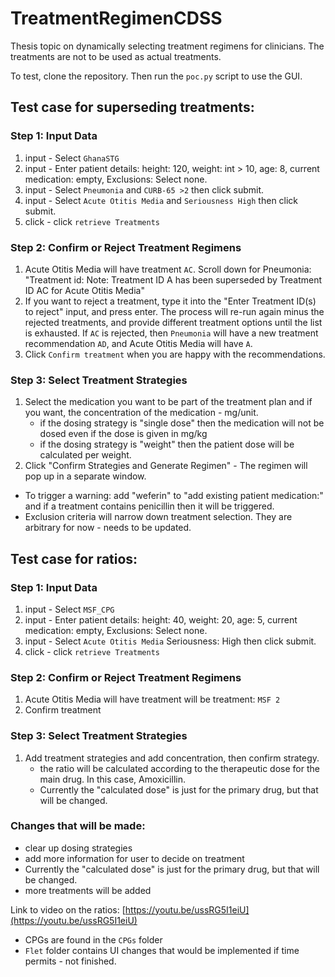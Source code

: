 # TreatmentRegimenCDSS
Thesis topic on dynamically selecting treatment regimens for clinicians. The treatments are not to be used as actual treatments. 

To test, clone the repository. Then run the `poc.py` script to use the GUI. 

## Test case for superseding treatments: 

### Step 1: Input Data 
1. input - Select `GhanaSTG`
2. input - Enter patient details: height: 120, weight: int > 10, age: 8, current medication: empty, Exclusions: Select none. 
3. input - Select `Pneumonia` and `CURB-65 >2` then click submit.
4. input - Select `Acute Otitis Media` and `Seriousness High` then click submit.
5. click - click `retrieve Treatments`

### Step 2: Confirm or Reject Treatment Regimens
1. Acute Otitis Media will have treatment `AC`. Scroll down for Pneumonia:
   "Treatment id: Note: Treatment ID A has been superseded by Treatment ID AC for Acute Otitis Media"
2. If you want to reject a treatment, type it into the "Enter Treatment ID(s) to reject" input, and press enter.
   The process will re-run again minus the rejected treatments, and provide different treatment options until the list is exhausted.
   If `AC` is rejected, then `Pneumonia` will have a new treatment recommendation `AD`, and Acute Otitis Media will have `A`.
3. Click `Confirm treatment` when you are happy with the recommendations.

### Step 3: Select Treatment Strategies 
1. Select the medication you want to be part of the treatment plan and if you want, the concentration of the medication - mg/unit. 
   - if the dosing strategy is "single dose" then the medication will not be dosed even if the dose is given in mg/kg
   - if the dosing strategy is "weight" then the patient dose will be calculated per weight.
2. Click "Confirm Strategies and Generate Regimen" - The regimen will pop up in a separate window.

- To trigger a warning: add "weferin" to "add existing patient medication:" and if a treatment contains penicillin then it will be triggered.
- Exclusion criteria will narrow down treatment selection. They are arbitrary for now - needs to be updated. 

## Test case for ratios:

### Step 1: Input Data 
1. input - Select `MSF_CPG`
2. input - Enter patient details: height: 40, weight: 20, age: 5, current medication: empty, Exclusions: Select none. 
3. input - Select `Acute Otitis Media` Seriousness: High then click submit.
5. click - click `retrieve Treatments`

### Step 2: Confirm or Reject Treatment Regimens
1. Acute Otitis Media will have treatment will be treatment: `MSF 2`
2. Confirm treatment

### Step 3:  Select Treatment Strategies 
1. Add treatment strategies and add concentration, then confirm strategy.
   - the ratio will be calculated according to the therapeutic dose for the main drug. In this case, Amoxicillin. 
   - Currently the "calculated dose" is just for the primary drug, but that will be changed. 

### Changes that will be made:
- clear up dosing strategies
- add more information for user to decide on treatment
- Currently the "calculated dose" is just for the primary drug, but that will be changed. 
- more treatments will be added

Link to video on the ratios: [https://youtu.be/ussRG5I1eiU](https://youtu.be/ussRG5I1eiU)

- CPGs are found in the `CPGs` folder
- `Flet` folder contains UI changes that would be implemented if time permits - not finished. 
